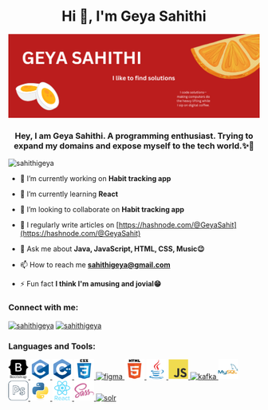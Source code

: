 <h1 align="center">Hi 👋, I'm Geya Sahithi</h1>

<img align="centre" alt="Twitter header" src="GEYA SAHITHI.png">

<h3 align="center">Hey, I am Geya Sahithi. A programming enthusiast. Trying to expand my domains and expose myself to the tech world.✨👻</h3>

<p align="left"> <img src="https://komarev.com/ghpvc/?username=sahithigeya&label=Profile%20views&color=0e75b6&style=flat" alt="sahithigeya" /> </p>

<!--<p align="left"> <a href="https://github.com/ryo-ma/github-profile-trophy"><img src="https://github-profile-trophy.vercel.app/?username=sahithigeya" alt="sahithigeya" /></a> </p>
-->

- 🔭 I’m currently working on **Habit tracking app**

- 🌱 I’m currently learning **React**

- 👯 I’m looking to collaborate on **Habit tracking app**

- 📝 I regularly write articles on [https://hashnode.com/@GeyaSahit](https://hashnode.com/@GeyaSahit)

- 💬 Ask me about **Java, JavaScript, HTML, CSS, Music😉**

- 📫 How to reach me **sahithigeya@gmail.com**

- ⚡ Fun fact **I think I'm amusing and jovial😁**

<h3 align="left">Connect with me:</h3>
<p align="left">
<a href="https://twitter.com/sahithigeya" target="blank"><img align="center" src="https://raw.githubusercontent.com/rahuldkjain/github-profile-readme-generator/master/src/images/icons/Social/twitter.svg" alt="sahithigeya" height="30" width="40" /></a>
<a href="https://hashnode.com/sahithigeya" target="blank"><img align="center" src="https://raw.githubusercontent.com/rahuldkjain/github-profile-readme-generator/master/src/images/icons/Social/hashnode.svg" alt="sahithigeya" height="30" width="40" /></a>
</p>

<h3 align="left">Languages and Tools:</h3>
<p align="left"> <a href="https://getbootstrap.com" target="_blank" rel="noreferrer"> <img src="https://raw.githubusercontent.com/devicons/devicon/master/icons/bootstrap/bootstrap-plain-wordmark.svg" alt="bootstrap" width="40" height="40"/> </a> <a href="https://www.cprogramming.com/" target="_blank" rel="noreferrer"> <img src="https://raw.githubusercontent.com/devicons/devicon/master/icons/c/c-original.svg" alt="c" width="40" height="40"/> </a> <a href="https://www.w3schools.com/cpp/" target="_blank" rel="noreferrer"> <img src="https://raw.githubusercontent.com/devicons/devicon/master/icons/cplusplus/cplusplus-original.svg" alt="cplusplus" width="40" height="40"/> </a> <a href="https://www.w3schools.com/css/" target="_blank" rel="noreferrer"> <img src="https://raw.githubusercontent.com/devicons/devicon/master/icons/css3/css3-original-wordmark.svg" alt="css3" width="40" height="40"/> </a> <a href="https://www.figma.com/" target="_blank" rel="noreferrer"> <img src="https://www.vectorlogo.zone/logos/figma/figma-icon.svg" alt="figma" width="40" height="40"/> </a> <a href="https://www.w3.org/html/" target="_blank" rel="noreferrer"> <img src="https://raw.githubusercontent.com/devicons/devicon/master/icons/html5/html5-original-wordmark.svg" alt="html5" width="40" height="40"/> </a> <a href="https://www.java.com" target="_blank" rel="noreferrer"> <img src="https://raw.githubusercontent.com/devicons/devicon/master/icons/java/java-original.svg" alt="java" width="40" height="40"/> </a> <a href="https://developer.mozilla.org/en-US/docs/Web/JavaScript" target="_blank" rel="noreferrer"> <img src="https://raw.githubusercontent.com/devicons/devicon/master/icons/javascript/javascript-original.svg" alt="javascript" width="40" height="40"/> </a> <a href="https://kafka.apache.org/" target="_blank" rel="noreferrer"> <img src="https://www.vectorlogo.zone/logos/apache_kafka/apache_kafka-icon.svg" alt="kafka" width="40" height="40"/> </a> <a href="https://www.mysql.com/" target="_blank" rel="noreferrer"> <img src="https://raw.githubusercontent.com/devicons/devicon/master/icons/mysql/mysql-original-wordmark.svg" alt="mysql" width="40" height="40"/> </a> <a href="https://www.photoshop.com/en" target="_blank" rel="noreferrer"> <img src="https://raw.githubusercontent.com/devicons/devicon/master/icons/photoshop/photoshop-line.svg" alt="photoshop" width="40" height="40"/> </a> <a href="https://www.python.org" target="_blank" rel="noreferrer"> <img src="https://raw.githubusercontent.com/devicons/devicon/master/icons/python/python-original.svg" alt="python" width="40" height="40"/> </a> <a href="https://reactjs.org/" target="_blank" rel="noreferrer"> <img src="https://raw.githubusercontent.com/devicons/devicon/master/icons/react/react-original-wordmark.svg" alt="react" width="40" height="40"/> </a> <a href="https://sass-lang.com" target="_blank" rel="noreferrer"> <img src="https://raw.githubusercontent.com/devicons/devicon/master/icons/sass/sass-original.svg" alt="sass" width="40" height="40"/> </a> <a href="https://lucene.apache.org/solr/" target="_blank" rel="noreferrer"> <img src="https://www.vectorlogo.zone/logos/apache_solr/apache_solr-icon.svg" alt="solr" width="40" height="40"/> </a> </p>

<!--<p><img align="left" src="https://github-readme-stats.vercel.app/api/top-langs?username=sahithigeya&show_icons=true&locale=en&layout=compact" alt="sahithigeya" /></p>

<p>&nbsp;<img align="center" src="https://github-readme-stats.vercel.app/api?username=sahithigeya&show_icons=true&locale=en" alt="sahithigeya" /></p>

<p><img align="center" src="https://github-readme-streak-stats.herokuapp.com/?user=sahithigeya&" alt="sahithigeya" /></p>
-->
